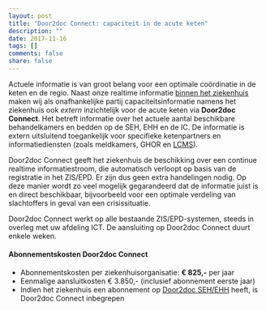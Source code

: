 ```yaml
---
layout: post
title: "Door2doc Connect: capaciteit in de acute keten"
description: ""
date: 2017-11-16
tags: []
comments: false
share: false
---
```


Actuele informatie is van groot belang voor een optimale coördinatie in de keten en de regio. Naast onze realtime informatie [binnen het ziekenhuis](http://docs.door2doc.com/2017-11-16/prijsindicatie/) maken wij als onafhankelijke partij capaciteitsinformatie namens het ziekenhuis ook _extern_ inzichtelijk voor de acute keten via **Door2doc Connect**. Het betreft informatie over het actuele aantal beschikbare behandelkamers en bedden op de SEH, EHH en de IC. De informatie is extern uitsluitend toegankelijk voor specifieke ketenpartners en informatiediensten (zoals meldkamers, GHOR en [LCMS](https://www.lcms.nl/)).

Door2doc Connect geeft het ziekenhuis de beschikking over een continue realtime informatiestroom, die automatisch verloopt op basis van de registratie in het ZIS/EPD. Er zijn dus geen extra handelingen nodig. Op deze manier wordt zo veel mogelijk gegarandeerd dat de informatie juist is en direct beschikbaar, bijvoorbeeld voor een optimale verdeling van slachtoffers in geval van een crisissituatie.

Door2doc Connect werkt op alle bestaande ZIS/EPD-systemen, steeds in overleg met uw afdeling ICT. De aansluiting op Door2doc Connect duurt enkele weken.

#### Abonnementskosten Door2doc Connect
* Abonnementskosten per ziekenhuisorganisatie: **€ 825,-** per jaar
* Eenmalige aansluitkosten € 3.850,- (inclusief abonnement eerste jaar)
* Indien het ziekenhuis een abonnement op [Door2doc SEH/EHH](http://docs.door2doc.com/2017-11-16/prijsindicatie) heeft, is Door2doc Connect inbegrepen
